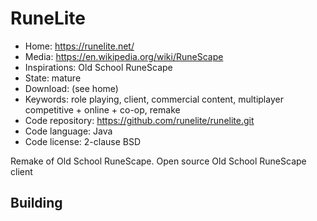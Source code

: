 # RuneLite

- Home: https://runelite.net/
- Media: https://en.wikipedia.org/wiki/RuneScape
- Inspirations: Old School RuneScape
- State: mature
- Download: (see home)
- Keywords: role playing, client, commercial content, multiplayer competitive + online + co-op, remake
- Code repository: https://github.com/runelite/runelite.git
- Code language: Java
- Code license: 2-clause BSD

Remake of Old School RuneScape.
Open source Old School RuneScape client

## Building
